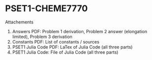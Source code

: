 # PSET1-CHEME7770

Attachements
1. Answers PDF: Problem 1 derivation, Problem 2 answer (elongation limited), Problem 3 derivation
2. Constants PDF: List of constants / sources
3. PSET1 Julia Code PDF: LaTex of Julia Code (all three parts)
4. PSET1 Julia Code: File of Julia Code (all three parts)

